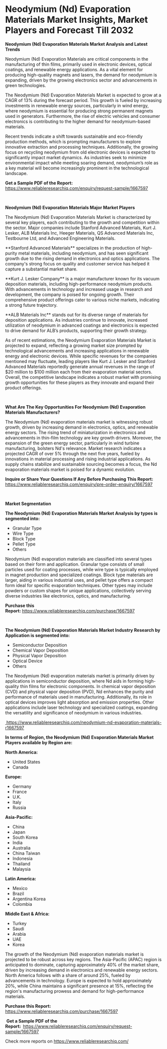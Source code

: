 <p><h1>Neodymium (Nd) Evaporation Materials Market Insights, Market Players and Forecast Till 2032</h1></p><p><strong>Neodymium (Nd) Evaporation Materials Market Analysis and Latest Trends</strong></p>
<p><p>Neodymium (Nd) Evaporation Materials are critical components in the manufacturing of thin films, primarily used in electronic devices, optical coatings, and renewable energy applications. As a vital element for producing high-quality magnets and lasers, the demand for neodymium is expanding, driven by the growing electronics sector and advancements in green technologies.</p><p>The Neodymium (Nd) Evaporation Materials Market is expected to grow at a CAGR of 13% during the forecast period. This growth is fueled by increasing investments in renewable energy sources, particularly in wind energy, where neodymium is essential for producing strong permanent magnets used in generators. Furthermore, the rise of electric vehicles and consumer electronics is contributing to the higher demand for neodymium-based materials.</p><p>Recent trends indicate a shift towards sustainable and eco-friendly production methods, which is prompting manufacturers to explore innovative extraction and processing techniques. Additionally, the growing focus on recycling neodymium from old electronic devices is expected to significantly impact market dynamics. As industries seek to minimize environmental impact while meeting soaring demand, neodymium’s role as a key material will become increasingly prominent in the technological landscape.</p></p>
<p><strong>Get a Sample PDF of the Report:&nbsp;</strong> <a href="https://www.reliableresearchiq.com/enquiry/request-sample/1667597?utm_campaign=2783&utm_medium=2&utm_source=Github&utm_content=ia&utm_term=02042025&utm_id=neodymium-nd-evaporation-materials">https://www.reliableresearchiq.com/enquiry/request-sample/1667597</a></p>
<p>&nbsp;</p>
<p><strong>Neodymium (Nd) Evaporation Materials Major Market Players</strong></p>
<p><p>The Neodymium (Nd) Evaporation Materials Market is characterized by several key players, each contributing to the growth and competition within the sector. Major companies include Stanford Advanced Materials, Kurt J. Lesker, ALB Materials Inc, Heeger Materials, QS Advanced Materials Inc, Testbourne Ltd, and Advanced Engineering Materials.</p><p>**Stanford Advanced Materials** specializes in the production of high-purity metal materials, including neodymium, and has seen significant growth due to the rising demand in electronics and optics applications. The company's strong focus on quality and customer service has helped it capture a substantial market share.</p><p>**Kurt J. Lesker Company** is a major manufacturer known for its vacuum deposition materials, including high-performance neodymium products. With advancements in technology and increased usage in research and development, the company is poised for ongoing growth. Their comprehensive product offerings cater to various niche markets, indicating a strong future trajectory.</p><p>**ALB Materials Inc** stands out for its diverse range of materials for deposition applications. As industries continue to innovate, increased utilization of neodymium in advanced coatings and electronics is expected to drive demand for ALB’s products, supporting their growth strategy.</p><p>As of recent estimations, the Neodymium Evaporation Materials Market is projected to expand, reflecting a growing market size prompted by technological advancements and increasing applications in renewable energy and electronic devices. While specific revenues for the companies mentioned may fluctuate, leading players like Kurt J. Lesker and Stanford Advanced Materials reportedly generate annual revenues in the range of $20 million to $100 million each from their evaporation material sectors. Overall, the competitive landscape indicates a robust market with promising growth opportunities for these players as they innovate and expand their product offerings.</p></p>
<p>&nbsp;</p>
<p><strong>What Are The Key Opportunities For Neodymium (Nd) Evaporation Materials Manufacturers?</strong></p>
<p><p>The Neodymium (Nd) evaporation materials market is witnessing robust growth, driven by increasing demand in electronics, optics, and renewable energy sectors. The rising trend of miniaturization in electronics and advancements in thin-film technology are key growth drivers. Moreover, the expansion of the green energy sector, particularly in wind turbine manufacturing, bolsters Nd's relevance. Market research indicates a projected CAGR of over 5% through the next five years, fueled by innovations in material processing and rising industrial applications. As supply chains stabilize and sustainable sourcing becomes a focus, the Nd evaporation materials market is poised for a dynamic evolution.</p></p>
<p><strong>Inquire or Share Your Questions If Any Before Purchasing This Report:</strong> <a href="https://www.reliableresearchiq.com/enquiry/pre-order-enquiry/1667597?utm_campaign=2783&utm_medium=2&utm_source=Github&utm_content=ia&utm_term=02042025&utm_id=neodymium-nd-evaporation-materials">https://www.reliableresearchiq.com/enquiry/pre-order-enquiry/1667597</a></p>
<p>&nbsp;</p>
<p><strong>Market Segmentation</strong></p>
<p><strong>The Neodymium (Nd) Evaporation Materials Market Analysis by types is segmented into:</strong></p>
<p><ul><li>Granular Type</li><li>Wire Type</li><li>Block Type</li><li>Pellet Type</li><li>Others</li></ul></p>
<p><p>Neodymium (Nd) evaporation materials are classified into several types based on their form and application. Granular type consists of small particles used for coating processes, while wire type is typically employed in magnet production and specialized coatings. Block type materials are larger, aiding in various industrial uses, and pellet type offers a compact form ideal for specific evaporation techniques. Other types may include powders or custom shapes for unique applications, collectively serving diverse industries like electronics, optics, and manufacturing.</p></p>
<p><strong>Purchase this Report:&nbsp;</strong><a href="https://www.reliableresearchiq.com/purchase/1667597?utm_campaign=2783&utm_medium=2&utm_source=Github&utm_content=ia&utm_term=02042025&utm_id=neodymium-nd-evaporation-materials">https://www.reliableresearchiq.com/purchase/1667597</a></p>
<p>&nbsp;</p>
<p><strong>The Neodymium (Nd) Evaporation Materials Market Industry Research by Application is segmented into:</strong></p>
<p><ul><li>Semiconductor Deposition</li><li>Chemical Vapor Deposition</li><li>Physical Vapor Deposition</li><li>Optical Device</li><li>Others</li></ul></p>
<p><p>The Neodymium (Nd) evaporation materials market is primarily driven by applications in semiconductor deposition, where Nd aids in forming high-quality thin films for electronic components. In chemical vapor deposition (CVD) and physical vapor deposition (PVD), Nd enhances the purity and performance of materials used in manufacturing. Additionally, its role in optical devices improves light absorption and emission properties. Other applications include laser technology and specialized coatings, expanding the versatility and significance of neodymium in various industries.</p></p>
<p><a href="https://www.reliableresearchiq.com/neodymium-nd-evaporation-materials-r1667597?utm_campaign=2783&utm_medium=2&utm_source=Github&utm_content=ia&utm_term=02042025&utm_id=neodymium-nd-evaporation-materials">&nbsp;https://www.reliableresearchiq.com/neodymium-nd-evaporation-materials-r1667597</a></p>
<p><strong>In terms of Region, the Neodymium (Nd) Evaporation Materials Market Players available by Region are:</strong></p>
<p>
    <p> <strong> North America: </strong>
        <ul>
            <li>United States</li>
            <li>Canada</li>
        </ul>
        </p> 
    <p> <strong> Europe: </strong>
        <ul>
            <li>Germany</li>
            <li>France</li>
            <li>U.K.</li>
            <li>Italy</li>
            <li>Russia</li>
        </ul>
        </p> 
    <p> <strong> Asia-Pacific: </strong>
        <ul>
            <li>China</li>
            <li>Japan</li>
            <li>South Korea</li>
            <li>India</li>
            <li>Australia</li>
            <li>China Taiwan</li>
            <li>Indonesia</li>
            <li>Thailand</li>
            <li>Malaysia</li>
        </ul>
        </p> 
    <p> <strong> Latin America: </strong>
        <ul>
            <li>Mexico</li>
            <li>Brazil</li>
            <li>Argentina Korea</li>
            <li>Colombia</li>
        </ul>
        </p> 
    <p> <strong> Middle East & Africa: </strong>
        <ul>
            <li>Turkey</li>
            <li>Saudi</li>
            <li>Arabia</li>
            <li>UAE</li>
            <li>Korea</li>
        </ul>
    </p>
    </p>
<p><p>The growth of the Neodymium (Nd) evaporation materials market is projected to be robust across key regions. The Asia-Pacific (APAC) region is anticipated to dominate, capturing approximately 40% of the market share, driven by increasing demand in electronics and renewable energy sectors. North America follows with a share of around 25%, fueled by advancements in technology. Europe is expected to hold approximately 20%, while China maintains a significant presence at 15%, reflecting the region's manufacturing prowess and demand for high-performance materials.</p></p>
<p><strong>Purchase this Report: </strong><a href="https://www.reliableresearchiq.com/purchase/1667597?utm_campaign=2783&utm_medium=2&utm_source=Github&utm_content=ia&utm_term=02042025&utm_id=neodymium-nd-evaporation-materials">https://www.reliableresearchiq.com/purchase/1667597</a></p>
<p>&nbsp;<strong>Get a Sample PDF of the Report:&nbsp;&nbsp;</strong><a href="https://www.reliableresearchiq.com/enquiry/request-sample/1667597?utm_campaign=2783&utm_medium=2&utm_source=Github&utm_content=ia&utm_term=02042025&utm_id=neodymium-nd-evaporation-materials">https://www.reliableresearchiq.com/enquiry/request-sample/1667597</a></p>
<p><strong></strong></p>
<p>Check more reports on <a href="https://www.reliableresearchiq.com/?utm_campaign=2783&utm_medium=2&utm_source=Github&utm_content=ia&utm_term=02042025&utm_id=neodymium-nd-evaporation-materials">https://www.reliableresearchiq.com/</a></p>